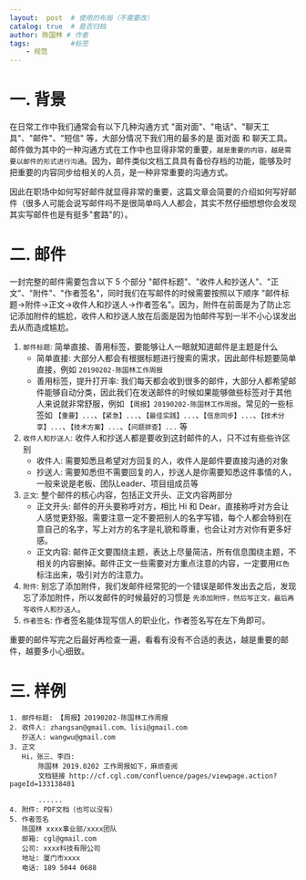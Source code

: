 ```yaml
---
layout:  post  # 使用的布局（不需要改）
catalog: true  # 是否归档
author: 陈国林 # 作者
tags:          #标签
    - 规范
---
```


# 一. 背景
在日常工作中我们通常会有以下几种沟通方式 "面对面"、"电话"、"聊天工具"、"邮件"、"短信" 等，大部分情况下我们用的最多的是 面对面 和 聊天工具。邮件做为其中的一种沟通方式在工作中也显得非常的重要，`越是重要的内容，越是需要以邮件的形式进行沟通`。因为，邮件类似文档工具具有备份存档的功能，能够及时把重要的内容同步给相关的人员，是一种非常重要的沟通方式。

因此在职场中如何写好邮件就显得非常的重要，这篇文章会简要的介绍如何写好邮件（很多人可能会说写邮件吗不是很简单吗人人都会，其实不然仔细想想你会发现其实写邮件也是有挺多"套路"的）。

# 二. 邮件
一封完整的邮件需要包含以下 5 个部分 "邮件标题"、"收件人和抄送人"、"正文"、"附件"、"作者签名"，同时我们在写邮件的时候需要按照以下顺序 "邮件标题->附件->正文->收件人和抄送人->作者签名"。因为，附件在前面是为了防止忘记添加附件的尴尬，收件人和抄送人放在后面是因为怕邮件写到一半不小心误发出去从而造成尴尬。

1. `邮件标题`: 简单直接、善用标签，要能够让人一眼就知道邮件是主题是什么
    + 简单直接: 大部分人都会有根据标题进行搜索的需求，因此邮件标题要简单直接，例如 `20190202-陈国林工作周报`
    + 善用标签，提升打开率: 我们每天都会收到很多的邮件，大部分人都希望邮件能够自动分类，因此我们在发送邮件的时候如果能够做些标签对于其他人来说就非常舒服，例如 `【周报】20190202-陈国林工作周报`。常见的一些标签如 `【重要】...`、`【紧急】...`、`【最佳实践】...`、`【信息同步】...`、`【技术分享】...`、`【技术方案】...`、`【问题排查】...` 等
2. `收件人和抄送人`: 收件人和抄送人都是要收到这封邮件的人，只不过有些些许区别
    + 收件人: 需要知悉且希望对方回复的人，收件人是邮件要直接沟通的对象
    + 抄送人: 需要知悉但不需要回复的人，抄送人是你需要知悉这件事情的人，一般来说是老板、团队Leader、项目组成员等
3. `正文`: 整个邮件的核心内容，包括正文开头、正文内容两部分
    + 正文开头: 邮件的开头要称呼对方，相比 Hi 和 Dear，直接称呼对方会让人感觉更舒服。需要注意一定不要把别人的名字写错，每个人都会特别在意自己的名字，写上对方的名字是礼貌和尊重，也会让对方对你有更多好感。
    + 正文内容: 邮件正文要围绕主题，表达上尽量简洁，所有信息围绕主题，不相关的内容删掉。邮件正文一些需要对方重点注意的内容，一定要用`红色`标注出来，吸引对方的注意力。
4. `附件`: 别忘了添加附件，我们发邮件经常犯的一个错误是邮件发出去之后，发现忘了添加附件，所以发邮件的时候最好的习惯是 `先添加附件，然后写正文，最后再写收件人和抄送人`。
5. `作者签名`: 作者签名能体现写信人的职业化，作者签名写在左下角即可。

重要的邮件写完之后最好再检查一遍，看看有没有不合适的表达，越是重要的邮件，越要多小心细致。

# 三. 样例
```
1. 邮件标题: 【周报】20190202-陈国林工作周报
2. 收件人: zhangsan@gmail.com、lisi@gmail.com
   抄送人: wangwu@gmail.com
3. 正文
   Hi，张三、李四:
       陈国林 2019.0202 工作周报如下，麻烦查阅 
       文档链接 http://cf.cgl.com/confluence/pages/viewpage.action?pageId=133138401

       ......
4. 附件: PDF文档（也可以没有）
5. 作者签名
   陈国林 xxxx事业部/xxxx团队
   邮箱: cgl@gmail.com
   公司: xxxx科技有限公司
   地址: 厦门市xxxx
   电话: 189 5044 0688
```


